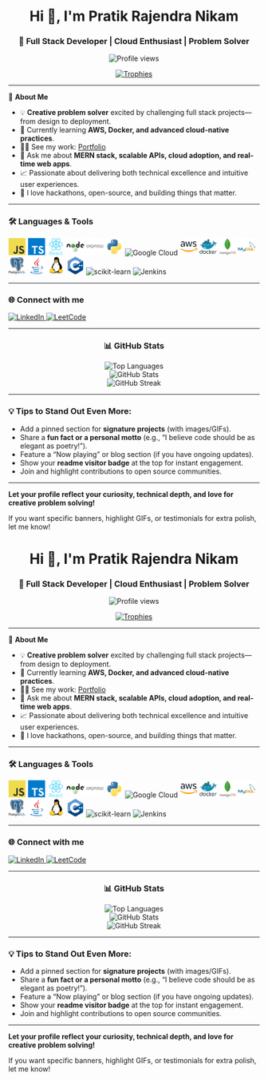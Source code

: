 <h1 align="center">Hi 👋, I'm Pratik Rajendra Nikam</h1>
<h3 align="center">🚀 Full Stack Developer | Cloud Enthusiast | Problem Solver</h3>

<p align="center">
  <img src="https://komarev.com/ghpvc/?username=pratiknikam9096&label=Profile+Views&color=0e75b6&style=flat" alt="Profile views" />
</p>

<p align="center">
  <a href="https://github-profile-trophy.vercel.app/?username=pratiknikam9096&theme=radical" target="_blank" rel="noopener">
    <img src="https://github-profile-trophy.vercel.app/?username=pratiknikam9096&theme=radical" alt="Trophies" />
  </a>
</p>

---

🌟 **About Me**

- 💡 **Creative problem solver** excited by challenging full stack projects—from design to deployment.
- 🌱 Currently learning **AWS, Docker, and advanced cloud-native practices**.
- 👨‍💻 See my work: [Portfolio](https://nikampratikportfolio.netlify.app/)
- 💬 Ask me about **MERN stack, scalable APIs, cloud adoption, and real-time web apps**.
- 📈 Passionate about delivering both technical excellence and intuitive user experiences.
- 🚀 I love hackathons, open-source, and building things that matter.

---

<h3 align="left">🛠️ Languages & Tools</h3>
<p align="left">
  <img src="https://raw.githubusercontent.com/devicons/devicon/master/icons/javascript/javascript-original.svg" alt="JavaScript" width="35" />
  <img src="https://raw.githubusercontent.com/devicons/devicon/master/icons/typescript/typescript-original.svg" alt="TypeScript" width="35" />
  <img src="https://raw.githubusercontent.com/devicons/devicon/master/icons/react/react-original-wordmark.svg" alt="React" width="35" />
  <img src="https://raw.githubusercontent.com/devicons/devicon/master/icons/nodejs/nodejs-original-wordmark.svg" alt="Node.js" width="35" />
  <img src="https://raw.githubusercontent.com/devicons/devicon/master/icons/express/express-original-wordmark.svg" alt="Express" width="35" />
  <img src="https://raw.githubusercontent.com/devicons/devicon/master/icons/python/python-original.svg" alt="Python" width="35" />
  <img src="https://www.vectorlogo.zone/logos/google_cloud/google_cloud-icon.svg" alt="Google Cloud" width="35" />
  <img src="https://raw.githubusercontent.com/devicons/devicon/master/icons/amazonwebservices/amazonwebservices-original-wordmark.svg" alt="AWS" width="35" />
  <img src="https://raw.githubusercontent.com/devicons/devicon/master/icons/docker/docker-original-wordmark.svg" alt="Docker" width="35" />
  <img src="https://raw.githubusercontent.com/devicons/devicon/master/icons/mongodb/mongodb-original-wordmark.svg" alt="MongoDB" width="35" />
  <img src="https://raw.githubusercontent.com/devicons/devicon/master/icons/mysql/mysql-original-wordmark.svg" alt="MySQL" width="35" />
  <img src="https://raw.githubusercontent.com/devicons/devicon/master/icons/postgresql/postgresql-original-wordmark.svg" alt="PostgreSQL" width="35" />
  <img src="https://raw.githubusercontent.com/devicons/devicon/master/icons/java/java-original.svg" alt="Java" width="35" />
  <img src="https://raw.githubusercontent.com/devicons/devicon/master/icons/linux/linux-original.svg" alt="Linux" width="35" />
  <img src="https://raw.githubusercontent.com/devicons/devicon/master/icons/cplusplus/cplusplus-original.svg" alt="C++" width="35" />
  <img src="https://upload.wikimedia.org/wikipedia/commons/0/05/Scikit_learn_logo_small.svg" alt="scikit-learn" width="35" />
  <img src="https://www.vectorlogo.zone/logos/jenkins/jenkins-icon.svg" alt="Jenkins" width="35" />
</p>

---

<h3 align="left">🌐 Connect with me</h3>
<p align="left">
  <a href="https://linkedin.com/in/nikam-p-86576a239" target="_blank" rel="noopener">
    <img src="https://raw.githubusercontent.com/rahuldkjain/github-profile-readme-generator/master/src/images/icons/Social/linked-in-alt.svg" alt="LinkedIn" width="40" />
  </a>
  <a href="https://leetcode.com/endisnotdestiny9822/" target="_blank" rel="noopener">
    <img src="https://raw.githubusercontent.com/rahuldkjain/github-profile-readme-generator/master/src/images/icons/Social/leet-code.svg" alt="LeetCode" width="40" />
  </a>
</p>

---

<h3 align="center">📊 GitHub Stats</h3>
<p align="center">
  <img src="https://github-readme-stats.vercel.app/api/top-langs?username=pratiknikam9096&show_icons=true&locale=en&layout=compact" alt="Top Languages" />
  <br>
  <img src="https://github-readme-stats.vercel.app/api?username=pratiknikam9096&show_icons=true&locale=en" alt="GitHub Stats" />
  <br>
  <img src="https://github-readme-streak-stats.herokuapp.com/?user=pratiknikam9096&" alt="GitHub Streak" />
</p>

---

### 💡 **Tips to Stand Out Even More:**
- Add a pinned section for **signature projects** (with images/GIFs).
- Share a **fun fact or a personal motto** (e.g., “I believe code should be as elegant as poetry!”).
- Feature a “Now playing” or blog section (if you have ongoing updates).
- Show your **readme visitor badge** at the top for instant engagement.
- Join and highlight contributions to open source communities.

---

**Let your profile reflect your curiosity, technical depth, and love for creative problem solving!**

If you want specific banners, highlight GIFs, or testimonials for extra polish, let me know!
<h1 align="center">Hi 👋, I'm Pratik Rajendra Nikam</h1>
<h3 align="center">🚀 Full Stack Developer | Cloud Enthusiast | Problem Solver</h3>

<p align="center">
  <img src="https://komarev.com/ghpvc/?username=pratiknikam9096&label=Profile+Views&color=0e75b6&style=flat" alt="Profile views" />
</p>

<p align="center">
  <a href="https://github-profile-trophy.vercel.app/?username=pratiknikam9096&theme=radical" target="_blank" rel="noopener">
    <img src="https://github-profile-trophy.vercel.app/?username=pratiknikam9096&theme=radical" alt="Trophies" />
  </a>
</p>

---

🌟 **About Me**

- 💡 **Creative problem solver** excited by challenging full stack projects—from design to deployment.
- 🌱 Currently learning **AWS, Docker, and advanced cloud-native practices**.
- 👨‍💻 See my work: [Portfolio](https://nikampratikportfolio.netlify.app/)
- 💬 Ask me about **MERN stack, scalable APIs, cloud adoption, and real-time web apps**.
- 📈 Passionate about delivering both technical excellence and intuitive user experiences.
- 🚀 I love hackathons, open-source, and building things that matter.

---

<h3 align="left">🛠️ Languages & Tools</h3>
<p align="left">
  <img src="https://raw.githubusercontent.com/devicons/devicon/master/icons/javascript/javascript-original.svg" alt="JavaScript" width="35" />
  <img src="https://raw.githubusercontent.com/devicons/devicon/master/icons/typescript/typescript-original.svg" alt="TypeScript" width="35" />
  <img src="https://raw.githubusercontent.com/devicons/devicon/master/icons/react/react-original-wordmark.svg" alt="React" width="35" />
  <img src="https://raw.githubusercontent.com/devicons/devicon/master/icons/nodejs/nodejs-original-wordmark.svg" alt="Node.js" width="35" />
  <img src="https://raw.githubusercontent.com/devicons/devicon/master/icons/express/express-original-wordmark.svg" alt="Express" width="35" />
  <img src="https://raw.githubusercontent.com/devicons/devicon/master/icons/python/python-original.svg" alt="Python" width="35" />
  <img src="https://www.vectorlogo.zone/logos/google_cloud/google_cloud-icon.svg" alt="Google Cloud" width="35" />
  <img src="https://raw.githubusercontent.com/devicons/devicon/master/icons/amazonwebservices/amazonwebservices-original-wordmark.svg" alt="AWS" width="35" />
  <img src="https://raw.githubusercontent.com/devicons/devicon/master/icons/docker/docker-original-wordmark.svg" alt="Docker" width="35" />
  <img src="https://raw.githubusercontent.com/devicons/devicon/master/icons/mongodb/mongodb-original-wordmark.svg" alt="MongoDB" width="35" />
  <img src="https://raw.githubusercontent.com/devicons/devicon/master/icons/mysql/mysql-original-wordmark.svg" alt="MySQL" width="35" />
  <img src="https://raw.githubusercontent.com/devicons/devicon/master/icons/postgresql/postgresql-original-wordmark.svg" alt="PostgreSQL" width="35" />
  <img src="https://raw.githubusercontent.com/devicons/devicon/master/icons/java/java-original.svg" alt="Java" width="35" />
  <img src="https://raw.githubusercontent.com/devicons/devicon/master/icons/linux/linux-original.svg" alt="Linux" width="35" />
  <img src="https://raw.githubusercontent.com/devicons/devicon/master/icons/cplusplus/cplusplus-original.svg" alt="C++" width="35" />
  <img src="https://upload.wikimedia.org/wikipedia/commons/0/05/Scikit_learn_logo_small.svg" alt="scikit-learn" width="35" />
  <img src="https://www.vectorlogo.zone/logos/jenkins/jenkins-icon.svg" alt="Jenkins" width="35" />
</p>

---

<h3 align="left">🌐 Connect with me</h3>
<p align="left">
  <a href="https://linkedin.com/in/nikam-p-86576a239" target="_blank" rel="noopener">
    <img src="https://raw.githubusercontent.com/rahuldkjain/github-profile-readme-generator/master/src/images/icons/Social/linked-in-alt.svg" alt="LinkedIn" width="40" />
  </a>
  <a href="https://leetcode.com/endisnotdestiny9822/" target="_blank" rel="noopener">
    <img src="https://raw.githubusercontent.com/rahuldkjain/github-profile-readme-generator/master/src/images/icons/Social/leet-code.svg" alt="LeetCode" width="40" />
  </a>
</p>

---

<h3 align="center">📊 GitHub Stats</h3>
<p align="center">
  <img src="https://github-readme-stats.vercel.app/api/top-langs?username=pratiknikam9096&show_icons=true&locale=en&layout=compact" alt="Top Languages" />
  <br>
  <img src="https://github-readme-stats.vercel.app/api?username=pratiknikam9096&show_icons=true&locale=en" alt="GitHub Stats" />
  <br>
  <img src="https://github-readme-streak-stats.herokuapp.com/?user=pratiknikam9096&" alt="GitHub Streak" />
</p>

---

### 💡 **Tips to Stand Out Even More:**
- Add a pinned section for **signature projects** (with images/GIFs).
- Share a **fun fact or a personal motto** (e.g., “I believe code should be as elegant as poetry!”).
- Feature a “Now playing” or blog section (if you have ongoing updates).
- Show your **readme visitor badge** at the top for instant engagement.
- Join and highlight contributions to open source communities.

---

**Let your profile reflect your curiosity, technical depth, and love for creative problem solving!**

If you want specific banners, highlight GIFs, or testimonials for extra polish, let me know!
